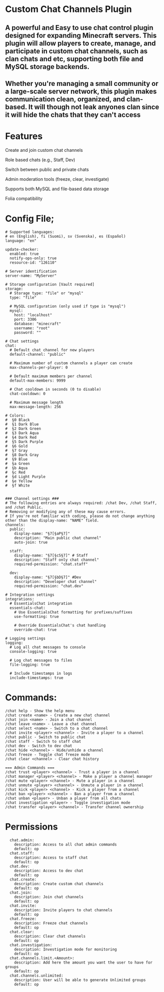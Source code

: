 # Custom Chat Channels Plugin

## A powerful and Easy to use chat control plugin designed for expanding Minecraft servers. This plugin will allow players to create, manage, and participate in custom chat channels, such as clan chats and etc, supporting both file and MySQL storage backends.

## Whether you're managing a small community or a large-scale server network, this plugin makes communication clean, organized, and clan-based. It will though not leak anyones clan since it will hide the chats that they can't access

# Features
  Create and join custom chat channels

  Role based chats (e.g., Staff, Dev)

  Switch between public and private chats

  Admin moderation tools (freeze, clear, investigate)

  Supports both MySQL and file-based data storage

  Folia compatibility

# Config File;
```
# Supported languages:
# en (English), fi (Suomi), sv (Svenska), es (Español)
language: "en"

update-checker:
  enabled: true
  notify-ops-only: true
  resource-id: "126110"

# Server identification
server-name: "MyServer"

# Storage configuration [Vault required]
storage:
  # Storage type: "file" or "mysql"
  type: "file"
  
  # MySQL configuration (only used if type is "mysql")
  mysql:
    host: "localhost"
    port: 3306
    database: "minecraft"
    username: "root"
    password: ""

# Chat settings
chat:
  # Default chat channel for new players
  default-channel: "public"
  
  # Maximum number of custom channels a player can create
  max-channels-per-player: 0
  
  # Default maximum members per channel
  default-max-members: 9999

  # Chat cooldown in seconds (0 to disable)
  chat-cooldown: 0
  
  # Maximum message length
  max-message-length: 256

# Colors:
#  §0 Black
#  §1 Dark Blue
#  §2 Dark Green
#  §3 Dark Aqua
#  §4 Dark Red
#  §5 Dark Purple
#  §6 Gold
#  §7 Gray
#  §8 Dark Gray
#  §9 Blue
#  §a Green
#  §b Aqua
#  §c Red
#  §d Light Purple
#  §e Yellow
#  §f White


### Channel settings ###
# The following entries are always required: /chat Dev, /chat Staff, and /chat Public.
# Removing or modifying any of these may cause errors.
# If you're not familiar with coding, please do not change anything other than the display-name: "NAME" field.
channels:
  public:
    display-name: "§7[§aP§7]"
    description: "Main public chat channel"
    auto-join: true

  staff:
    display-name: "§7[§cS§7]" # Staff
    description: "Staff only chat channel"
    required-permission: "chat.staff"

  dev:
    display-name: "§7[§bD§7]" #Dev
    description: "Developer chat channel"
    required-permission: "chat.dev"

# Integration settings
integrations:
  # EssentialsChat integration
  essentials-chat:
    # Use EssentialsChat formatting for prefixes/suffixes
    use-formatting: true
    
    # Override EssentialsChat's chat handling
    override-chat: true

# Logging settings
logging:
  # Log all chat messages to console
  console-logging: true
  
  # Log chat messages to files
  file-logging: true
  
  # Include timestamps in logs
  include-timestamps: true
```

# Commands:
```
/chat help - Show the help menu  
/chat create <name> - Create a new chat channel  
/chat join <name> - Join a chat channel  
/chat leave <name> - Leave a chat channel  
/chat select <name> - Switch to a chat channel  
/chat invite <player> <channel> - Invite a player to a channel  
/chat public - Switch to public chat  
/chat staff - Switch to staff chat  
/chat dev - Switch to dev chat  
/chat hide <channel> - Hide/unhide a channel  
/chat freeze - Toggle chat freeze mode  
/chat clear <channel> - Clear chat history  

=== Admin Commands ===  
/chat trust <player> <channel> - Trust a player in a channel  
/chat manager <player> <channel> - Make a player a channel manager  
/chat mute <player> <channel> - Mute a player in a channel  
/chat unmute <player> <channel> - Unmute a player in a channel  
/chat kick <player> <channel> - Kick a player from a channel  
/chat ban <player> <channel> - Ban a player from a channel  
/chat unban <player> - Unban a player from all chats  
/chat investigation <player> - Toggle investigation mode  
/chat transfer <player> <channel> - Transfer channel ownership  

```
# Permissions
```
  chat.admin:
    description: Access to all chat admin commands
    default: op
  chat.staff:
    description: Access to staff chat
    default: op
  chat.dev:
    description: Access to dev chat
    default: op
  chat.create:
    description: Create custom chat channels
    default: op
  chat.join:
    description: Join chat channels
    default: op
  chat.invite:
    description: Invite players to chat channels
    default: op
  chat.freeze:
    description: Freeze chat channels
    default: op
  chat.clear:
    description: Clear chat channels
    default: op
  chat.investigation:
    description: Investigation mode for monitoring
    default: op
  chat.channels.limit.<Amount>:
    description: Add here the amount you want the user to have for groups
    default: op
  chat.channels.unlimited:
    description: User will be able to generate Unlimited groups
    default: op
```
